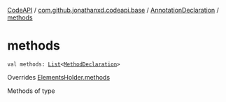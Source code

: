 [CodeAPI](../../index.md) / [com.github.jonathanxd.codeapi.base](../index.md) / [AnnotationDeclaration](index.md) / [methods](.)

# methods

`val methods: `[`List`](https://kotlinlang.org/api/latest/jvm/stdlib/kotlin.collections/-list/index.html)`<`[`MethodDeclaration`](../-method-declaration/index.md)`>`

Overrides [ElementsHolder.methods](../-elements-holder/methods.md)

Methods of type

